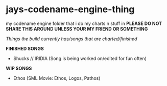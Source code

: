 # jays-codename-engine-thing
my codename engine folder that i do my charts n stuff in
**PLEASE DO NOT SHARE THIS AROUND UNLESS YOUR MY FRIEND OR SOMETHING**

_Things the build currently has/songs that are charted/finished_

**FINISHED SONGS**

- Shucks // IRIDIA (Song is being worked on/edited for fun often)

**WIP SONGS**

- Ethos (SML Movie: Ethos, Logos, Pathos)

